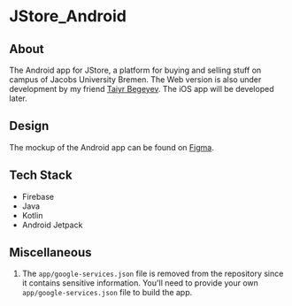 # JStore_Android

## About

The Android app for JStore, a platform for buying and selling stuff on campus of Jacobs University Bremen. The Web version is also under development by my friend [Taiyr Begeyev](https://github.com/taiyrbegeyev). The iOS app will be developed later.

## Design

The mockup of the Android app can be found on [Figma](https://www.figma.com/file/u1rvftO0KvVqqFpn2mYC1P/Android?node-id=0%3A1).

## Tech Stack

* Firebase
* Java
* Kotlin
* Android Jetpack

## Miscellaneous

1. The `app/google-services.json` file is removed from the repository since it contains sensitive information. You'll need to provide your own `app/google-services.json` file to build the app.
